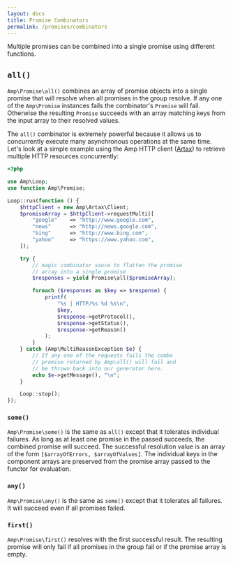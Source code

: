 ```yaml
---
layout: docs
title: Promise Combinators
permalink: /promises/combinators
---
```

Multiple promises can be combined into a single promise using different functions.

## `all()`

`Amp\Promise\all()` combines an array of promise objects into a single promise that will resolve
when all promises in the group resolve. If any one of the `Amp\Promise` instances fails the
combinator's `Promise` will fail. Otherwise the resulting `Promise` succeeds with an array matching
keys from the input array to their resolved values.

The `all()` combinator is extremely powerful because it allows us to concurrently execute many
asynchronous operations at the same time. Let's look at a simple example using the Amp HTTP client
([Artax](https://github.com/amphp/artax)) to retrieve multiple HTTP resources concurrently:

```php
<?php

use Amp\Loop;
use function Amp\Promise;

Loop::run(function () {
    $httpClient = new Amp\Artax\Client;
    $promiseArray = $httpClient->requestMulti([
        "google"    => "http://www.google.com",
        "news"      => "http://news.google.com",
        "bing"      => "http://www.bing.com",
        "yahoo"     => "https://www.yahoo.com",
    ]);

    try {
        // magic combinator sauce to flatten the promise
        // array into a single promise
        $responses = yield Promise\all($promiseArray);

        foreach ($responses as $key => $response) {
            printf(
                "%s | HTTP/%s %d %s\n",
                $key,
                $response->getProtocol(),
                $response->getStatus(),
                $response->getReason()
            );
        }
    } catch (Amp\MultiReasonException $e) {
        // If any one of the requests fails the combo
        // promise returned by Amp\all() will fail and
        // be thrown back into our generator here.
        echo $e->getMessage(), "\n";
    }

    Loop::stop();
});
```

### `some()`

`Amp\Promise\some()` is the same as `all()` except that it tolerates individual failures. As long
as at least one promise in the passed succeeds, the combined promise will succeed. The successful
resolution value is an array of the form `[$arrayOfErrors, $arrayOfValues]`. The individual keys
in the component arrays are preserved from the promise array passed to the functor for evaluation.

### `any()`

`Amp\Promise\any()` is the same as `some()` except that it tolerates all failures. It will succeed even if all promises failed.

### `first()`

`Amp\Promise\first()` resolves with the first successful result. The resulting promise will only fail if all
promises in the group fail or if the promise array is empty.
